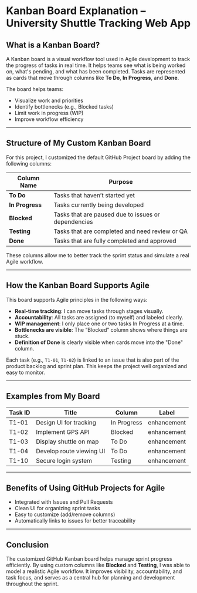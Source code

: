 # Kanban Board Explanation – University Shuttle Tracking Web App

## What is a Kanban Board?

A Kanban board is a visual workflow tool used in Agile development to track the progress of tasks in real time. It helps teams see what is being worked on, what's pending, and what has been completed. Tasks are represented as cards that move through columns like **To Do**, **In Progress**, and **Done**.

The board helps teams:
-  Visualize work and priorities
-  Identify bottlenecks (e.g., Blocked tasks)
-  Limit work in progress (WIP)
-  Improve workflow efficiency

---

## Structure of My Custom Kanban Board

For this project, I customized the default GitHub Project board by adding the following columns:

| Column Name     | Purpose |
|-----------------|---------|
| **To Do**       | Tasks that haven’t started yet |
| **In Progress** | Tasks currently being developed |
| **Blocked**     | Tasks that are paused due to issues or dependencies |
| **Testing**     | Tasks that are completed and need review or QA |
| **Done**        | Tasks that are fully completed and approved |

These columns allow me to better track the sprint status and simulate a real Agile workflow.

---

## How the Kanban Board Supports Agile

This board supports Agile principles in the following ways:

- **Real-time tracking**: I can move tasks through stages visually.
- **Accountability**: All tasks are assigned (to myself) and labeled clearly.
- **WIP management**: I only place one or two tasks In Progress at a time.
- **Bottlenecks are visible**: The “Blocked” column shows where things are stuck.
- **Definition of Done** is clearly visible when cards move into the "Done" column.

Each task (e.g., `T1-01`, `T1-02`) is linked to an issue that is also part of the product backlog and sprint plan. This keeps the project well organized and easy to monitor.

---

## Examples from My Board

| Task ID | Title | Column        | Label        |
|---------|-------------------------------|----------------|--------------|
| T1-01   | Design UI for tracking        | In Progress    | enhancement  |
| T1-02   | Implement GPS API             | Blocked        | enhancement  |
| T1-03   | Display shuttle on map        | To Do          | enhancement  |
| T1-04   | Develop route viewing UI      | To Do          | enhancement  |
| T1-10   | Secure login system           | Testing        | enhancement  |

---

## Benefits of Using GitHub Projects for Agile

- Integrated with Issues and Pull Requests
- Clean UI for organizing sprint tasks
- Easy to customize (add/remove columns)
- Automatically links to issues for better traceability

---

## Conclusion

The customized GitHub Kanban board helps manage sprint progress efficiently. By using custom columns like **Blocked** and **Testing**, I was able to model a realistic Agile workflow. It improves visibility, accountability, and task focus, and serves as a central hub for planning and development throughout the sprint.



